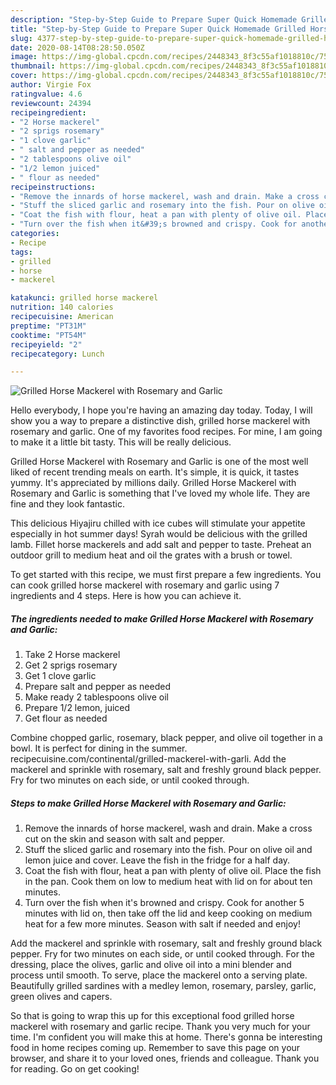 ```yaml
---
description: "Step-by-Step Guide to Prepare Super Quick Homemade Grilled Horse Mackerel with Rosemary and Garlic"
title: "Step-by-Step Guide to Prepare Super Quick Homemade Grilled Horse Mackerel with Rosemary and Garlic"
slug: 4377-step-by-step-guide-to-prepare-super-quick-homemade-grilled-horse-mackerel-with-rosemary-and-garlic
date: 2020-08-14T08:28:50.050Z
image: https://img-global.cpcdn.com/recipes/2448343_8f3c55af1018810c/751x532cq70/grilled-horse-mackerel-with-rosemary-and-garlic-recipe-main-photo.jpg
thumbnail: https://img-global.cpcdn.com/recipes/2448343_8f3c55af1018810c/751x532cq70/grilled-horse-mackerel-with-rosemary-and-garlic-recipe-main-photo.jpg
cover: https://img-global.cpcdn.com/recipes/2448343_8f3c55af1018810c/751x532cq70/grilled-horse-mackerel-with-rosemary-and-garlic-recipe-main-photo.jpg
author: Virgie Fox
ratingvalue: 4.6
reviewcount: 24394
recipeingredient:
- "2 Horse mackerel"
- "2 sprigs rosemary"
- "1 clove garlic"
- " salt and pepper as needed"
- "2 tablespoons olive oil"
- "1/2 lemon juiced"
- " flour as needed"
recipeinstructions:
- "Remove the innards of horse mackerel, wash and drain. Make a cross cut on the skin and season with salt and pepper."
- "Stuff the sliced garlic and rosemary into the fish. Pour on olive oil and lemon juice and cover. Leave the fish in the fridge for a half day."
- "Coat the fish with flour, heat a pan with plenty of olive oil. Place the fish in the pan. Cook them on low to medium heat with lid on for about ten minutes."
- "Turn over the fish when it&#39;s browned and crispy. Cook for another 5 minutes with lid on, then take off the lid and keep cooking on medium heat for a few more minutes. Season with salt if needed and enjoy!"
categories:
- Recipe
tags:
- grilled
- horse
- mackerel

katakunci: grilled horse mackerel 
nutrition: 140 calories
recipecuisine: American
preptime: "PT31M"
cooktime: "PT54M"
recipeyield: "2"
recipecategory: Lunch

---
```



![Grilled Horse Mackerel with Rosemary and Garlic](https://img-global.cpcdn.com/recipes/2448343_8f3c55af1018810c/751x532cq70/grilled-horse-mackerel-with-rosemary-and-garlic-recipe-main-photo.jpg)

Hello everybody, I hope you're having an amazing day today. Today, I will show you a way to prepare a distinctive dish, grilled horse mackerel with rosemary and garlic. One of my favorites food recipes. For mine, I am going to make it a little bit tasty. This will be really delicious.

Grilled Horse Mackerel with Rosemary and Garlic is one of the most well liked of recent trending meals on earth. It's simple, it is quick, it tastes yummy. It's appreciated by millions daily. Grilled Horse Mackerel with Rosemary and Garlic is something that I've loved my whole life. They are fine and they look fantastic.

This delicious Hiyajiru chilled with ice cubes will stimulate your appetite especially in hot summer days! Syrah would be delicious with the grilled lamb. Fillet horse mackerels and add salt and pepper to taste. Preheat an outdoor grill to medium heat and oil the grates with a brush or towel.


To get started with this recipe, we must first prepare a few ingredients. You can cook grilled horse mackerel with rosemary and garlic using 7 ingredients and 4 steps. Here is how you can achieve it.

<!--inarticleads1-->

##### The ingredients needed to make Grilled Horse Mackerel with Rosemary and Garlic:

1. Take 2 Horse mackerel
1. Get 2 sprigs rosemary
1. Get 1 clove garlic
1. Prepare  salt and pepper as needed
1. Make ready 2 tablespoons olive oil
1. Prepare 1/2 lemon, juiced
1. Get  flour as needed


Combine chopped garlic, rosemary, black pepper, and olive oil together in a bowl. It is perfect for dining in the summer. recipecuisine.com/continental/grilled-mackerel-with-garli. Add the mackerel and sprinkle with rosemary, salt and freshly ground black pepper. Fry for two minutes on each side, or until cooked through. 

<!--inarticleads2-->

##### Steps to make Grilled Horse Mackerel with Rosemary and Garlic:

1. Remove the innards of horse mackerel, wash and drain. Make a cross cut on the skin and season with salt and pepper.
1. Stuff the sliced garlic and rosemary into the fish. Pour on olive oil and lemon juice and cover. Leave the fish in the fridge for a half day.
1. Coat the fish with flour, heat a pan with plenty of olive oil. Place the fish in the pan. Cook them on low to medium heat with lid on for about ten minutes.
1. Turn over the fish when it&#39;s browned and crispy. Cook for another 5 minutes with lid on, then take off the lid and keep cooking on medium heat for a few more minutes. Season with salt if needed and enjoy!


Add the mackerel and sprinkle with rosemary, salt and freshly ground black pepper. Fry for two minutes on each side, or until cooked through. For the dressing, place the olives, garlic and olive oil into a mini blender and process until smooth. To serve, place the mackerel onto a serving plate. Beautifully grilled sardines with a medley lemon, rosemary, parsley, garlic, green olives and capers. 

So that is going to wrap this up for this exceptional food grilled horse mackerel with rosemary and garlic recipe. Thank you very much for your time. I'm confident you will make this at home. There's gonna be interesting food in home recipes coming up. Remember to save this page on your browser, and share it to your loved ones, friends and colleague. Thank you for reading. Go on get cooking!

